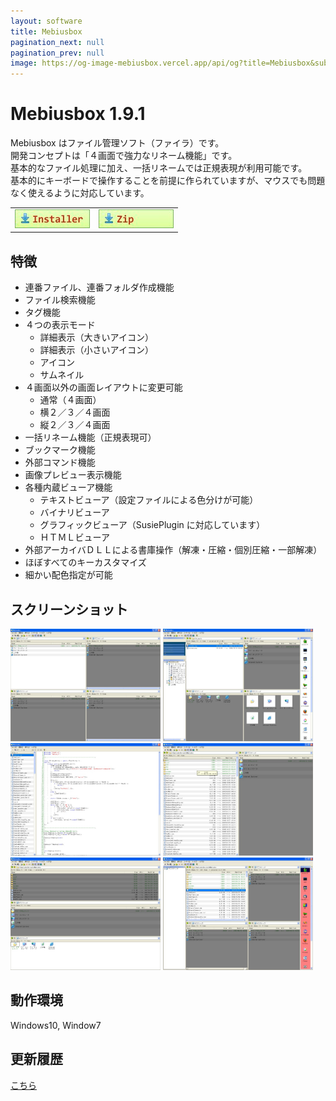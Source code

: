```yaml
---
layout: software
title: Mebiusbox
pagination_next: null
pagination_prev: null
image: https://og-image-mebiusbox.vercel.app/api/og?title=Mebiusbox&subtitle=Mebiusbox%20%E3%81%AF%E3%83%95%E3%82%A1%E3%82%A4%E3%83%AB%E7%AE%A1%E7%90%86%E3%82%BD%E3%83%95%E3%83%88%E3%81%A7%E3%81%99
---
```


# Mebiusbox 1.9.1

Mebiusbox はファイル管理ソフト（ファイラ）です。  
開発コンセプトは「４画面で強力なリネーム機能」です。  
基本的なファイル処理に加え、一括リネームでは正規表現が利用可能です。  
基本的にキーボードで操作することを前提に作られていますが、マウスでも問題なく使えるように対応しています。

<table class="mbx-dl" cellpadding="0" cellspacing="0" border="0">
	<tr>
		<td>
			<a href="https://github.com/mebiusbox/apps/releases/tag/first" target="_blank" onclick="ga('send','pageview',{'page':'/downloads/MebiusboxSetup','Title':'MebiusboxSetup'});">
				<em><img src="/img/download_exe.jpg" /></em>
			</a>
		</td>
		<td>
			<a href="https://github.com/mebiusbox/apps/releases/tag/first" target="_blank" onclick="ga('send','pageview',{'page':'/downloads/Mebiusbox','Title':'Mebiusbox'});">
				<em><img src="/img/download_zip.jpg" /></em>
			</a>
		</td>
	</tr>
</table>


## 特徴
* 連番ファイル、連番フォルダ作成機能
* ファイル検索機能
* タグ機能
* ４つの表示モード
	* 詳細表示（大きいアイコン）
	* 詳細表示（小さいアイコン）
	* アイコン
	* サムネイル
* ４画面以外の画面レイアウトに変更可能
	* 通常（４画面）
	* 横２／３／４画面
	* 縦２／３／４画面
* 一括リネーム機能（正規表現可）
* ブックマーク機能
* 外部コマンド機能
* 画像プレビュー表示機能
* 各種内蔵ビューア機能
	* テキストビューア（設定ファイルによる色分けが可能）
	* バイナリビューア
	* グラフィックビューア（SusiePlugin に対応しています）
	* ＨＴＭＬビューア
* 外部アーカイバＤＬＬによる書庫操作（解凍・圧縮・個別圧縮・一部解凍）
* ほぼすべてのキーカスタマイズ
* 細かい配色指定が可能

## スクリーンショット
<div class="mbx-snap">
    <img src="/img/Mebiusbox_snap01.jpg" width="240" height="180" alt="snap01" border="0" />
    <img src="/img/Mebiusbox_snap02.jpg" width="240" height="180" alt="snap02" border="0" />
	<img src="/img/Mebiusbox_snap03.jpg" width="240" height="180" alt="snap03" border="0" />
	<img src="/img/Mebiusbox_snap04.jpg" width="240" height="180" alt="snap04" border="0" />
	<img src="/img/Mebiusbox_snap05.jpg" width="240" height="180" alt="snap05" border="0" />
	<img src="/img/Mebiusbox_snap06.jpg" width="240" height="180" alt="snap06" border="0" />
	<br class="mbx-clear" />
</div>

## 動作環境
Windows10, Window7

## 更新履歴

[こちら](/docs/software/software_mebiusbox_changelogs)
